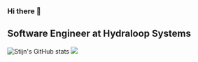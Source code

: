 ### Hi there 👋

## Software Engineer at Hydraloop Systems

![Stijn's GitHub stats](https://github-readme-stats.vercel.app/api?username=StijnHydraloop&show_icons=true&theme=radical)
![](https://komarev.com/ghpvc/?username=StijnHydraloop)

<!--
**StijnHydraloop/StijnHydraloop** is a ✨ _special_ ✨ repository because its `README.md` (this file) appears on your GitHub profile.

Here are some ideas to get you started:

- 🔭 I’m currently working on ...
- 🌱 I’m currently learning ...
- 👯 I’m looking to collaborate on ...
- 🤔 I’m looking for help with ...
- 💬 Ask me about ...
- 📫 How to reach me: ...
- 😄 Pronouns: ...
- ⚡ Fun fact: ...
-->

